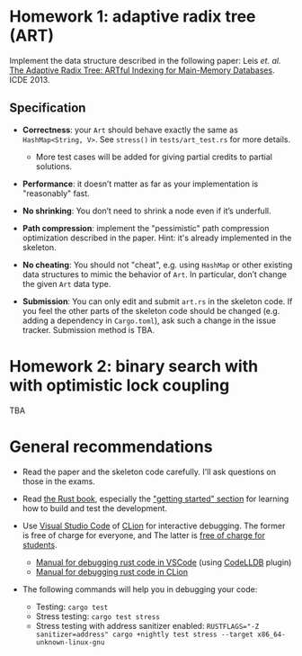# Homework 1: adaptive radix tree (ART)

Implement the data structure described in the following paper: Leis *et. al.* [The Adaptive Radix
Tree: ARTful Indexing for Main-Memory Databases](https://db.in.tum.de/~leis/papers/ART.pdf).  ICDE
2013.

<!-- Leis *et. al.* [The ART of Practical
Synchronization](https://db.in.tum.de/~leis/papers/artsync.pdf).  DaMoN 2016. -->


## Specification

- **Correctness**: your `Art` should behave exactly the same as `HashMap<String, V>`.  See
  `stress()` in `tests/art_test.rs` for more details.

    + More test cases will be added for giving partial credits to partial solutions.

- **Performance**: it doesn’t matter as far as your implementation is "reasonably" fast.

- **No shrinking**: You don’t need to shrink a node even if it’s underfull.

- **Path compression**: implement the "pessimistic" path compression optimization described in the
  paper. Hint: it's already implemented in the skeleton.

- **No cheating**: You should not "cheat", e.g. using `HashMap` or other existing data structures to
  mimic the behavior of `Art`. In particular, don’t change the given `Art` data type.

- **Submission**: You can only edit and submit `art.rs` in the skeleton code. If you feel the other
  parts of the skeleton code should be changed (e.g. adding a dependency in `Cargo.toml`), ask such
  a change in the issue tracker. Submission method is TBA.


# Homework 2: binary search with with optimistic lock coupling

TBA


# General recommendations

- Read the paper and the skeleton code carefully.  I'll ask questions on those in the exams.

- Read [the Rust book](https://doc.rust-lang.org/book/), especially the ["getting started"
  section](https://doc.rust-lang.org/book/ch01-00-getting-started.html) for learning how to build
  and test the development.

- Use [Visual Studio Code](https://code.visualstudio.com/) of
  [CLion](https://www.jetbrains.com/clion/) for interactive debugging.  The former is free of charge
  for everyone, and The latter is [free of charge for students](https://www.jetbrains.com/student/).
    + [Manual for debugging rust code in
      VSCode](https://www.forrestthewoods.com/blog/how-to-debug-rust-with-visual-studio-code/)
      (using [CodeLLDB](https://marketplace.visualstudio.com/items?itemName=vadimcn.vscode-lldb)
      plugin)
    + [Manual for debugging rust code in
      CLion](https://www.jetbrains.com/help/clion/rust-support.html)

- The following commands will help you in debugging your code:
    + Testing: `cargo test`
    + Stress testing: `cargo test stress`
    + Stress testing with address sanitizer enabled: `RUSTFLAGS="-Z sanitizer=address" cargo
      +nightly test stress --target x86_64-unknown-linux-gnu`
